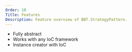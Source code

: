 ```yaml
---
Order: 10
Title: Features
Description: Feature overview of BBT.StrategyPattern.
---
```


<ul class="feature-list">
    <li>Fully abstract</li>
    <li>Works with any IoC framework</li>
    <li>Instance creator with IoC</li>
</ul>
